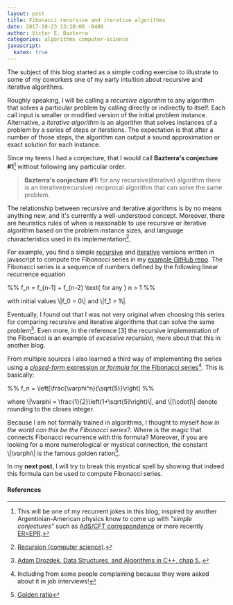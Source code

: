 ```yaml
---
layout: post
title: Fibonacci recursive and iterative algorithms
date: 2017-10-23 13:20:00 -0400
author: Victor E. Bazterra
categories: algorithms computer-science
javascript:
  katex: true
---
```


The subject of this blog started as a simple coding exercise to illustrate to some of my coworkers one of my early intuition about recursive and iterative algorithms.

Roughly speaking, I will be calling a *recursive algorithm* to any algorithm that solves a particular problem by calling directly or indirectly to itself. Each call input is smaller or modified version of the initial problem instance. Alternative, a *iterative algorithm* is an algorithm that solves instances of a problem by a series of steps or iterations. The expectation is that after a number of those steps, the algorithm can output a sound approximation or exact solution for each instance.

Since my teens I had a conjecture, that I would call **Bazterra's conjecture #1**[^1] without following any particular order.

> **Bazterra's conjecture #1:** for any recursive(iterative) algorithm there is an iterative(recursive) reciprocal algorithm that can solve the same problem.

The relationship between recursive and iterative algorithms is by no means anything new, and it's currently a well-understood concept. Moreover, there are heuristics rules of when is reasonable to use recursive or iterative algorithm based on the problem instance sizes, and language characteristics used in its implementation[^2].

For example, you find a simple [recursive](https://github.com/baites/examples/blob/master/algorithms/javascript/RecursiveFibonacci.js) and [iterative](https://github.com/baites/examples/blob/master/algorithms/javascript/IterativeFibonacci.js) versions written in javascript to compute the *Fibonacci* series in my [example GitHub repo](https://github.com/baites/examples). The Fibonacci series is a sequence of numbers defined by the following linear recurrence equation

<p>%%
f_n = f_{n-1} + f_{n-2} \text{   for any   } n > 1
%%</p>

with initial values \\|f_0 = 0\\| and \\|f_1 = 1\\|.

Eventually, I found out that I was not very original when choosing this series for comparing recursive and iterative algorithms that can solve the same problem[^3]. Even more, in the reference [3] the recursive implementation of the Fibonacci is an example of *excessive recursion*, more about that this in another blog.

From multiple sources I also learned a third way of implementing the series using a [*closed-form* expression or *formula* for the Fibonacci series](https://github.com/baites/examples/blob/master/algorithms/javascript/CloseFormFibonacci.js)[^4]. This is basically:

<p>%%
f_n = \left[\frac{\varphi^n}{\sqrt{5}}\right]
%%</p>

where \\|\varphi = \frac{1}{2}\left(1+\sqrt{5}\right)\\|, and \\|[\cdot]\\| denote rounding to the closes integer.

Because I am not formally trained in algorithms, I thought to myself *how in the world can this be the Fibonacci series?*. Where is the magic that connects Fibonacci recurrence with this formula? Moreover, if you are looking for a more numerological or mystical connection, the constant \\|\varphi\\| is the famous golden ration[^5].

In my **next post**, I will try to break this mystical spell by showing that indeed this formula can be used to compute Fibonacci series.

#### References

[^1]: This will be one of my recurrent jokes in this blog, inspired by another Argentinian-American physics know to come up with *"simple conjectures"* such as [AdS/CFT correspondence](https://en.wikipedia.org/wiki/AdS/CFT_correspondence) or more recently [ER=EPR](https://en.wikipedia.org/wiki/ER%3DEPR).

[^2]: [Recursion (computer science)](https://en.wikipedia.org/wiki/Recursion_(computer_science)).

[^3]: [Adam Drozdek, Data Structures, and Algorithms in C++, chap 5.](https://www.amazon.com/Data-Structures-Algorithms-Adam-Drozdek/dp/1133608426).

[^4]: Including from some people complaining because they were asked about it in job interviews!

[^5]: [Golden ratio](https://en.wikipedia.org/wiki/Golden_ratio)
